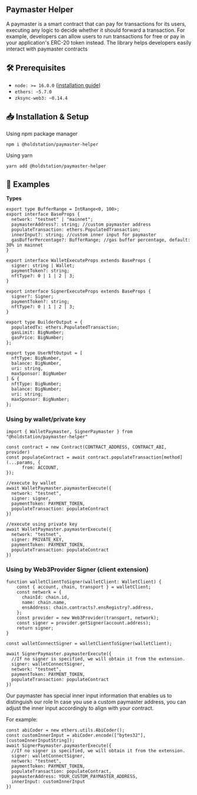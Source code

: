 ## Paymaster Helper

A paymaster is a smart contract that can pay for transactions for its users, executing any logic to decide whether it should forward a transaction. For example, developers can allow users to run transactions for free or pay in your application's ERC-20 token instead. The library helps developers easily interact with paymaster contracts

## 🛠 Prerequisites

- `node: >= 16.0.0` ([installation guide](https://nodejs.org/en/download/package-manager))
- `ethers: ~5.7.0`
- `zksync-web3: ~0.14.4`

## 📥 Installation & Setup

Using npm package manager

```
npm i @holdstation/paymaster-helper
```

Using yarn

```
yarn add @holdstation/paymaster-helper
```

## 📝 Examples

**Types**

```
export type BufferRange = IntRange<0, 100>;
export interface BaseProps {
  network: "testnet" | "mainnet";
  paymasterAddress?: string; //custom paymaster address
  populateTransaction: ethers.PopulatedTransaction;
  innerInput?: string; //custom inner input for paymaster
  gasBufferPercentage?: BufferRange; //gas buffer percentage, default: 30% in mainnet
}

export interface WalletExecuteProps extends BaseProps {
  signer: string | Wallet;
  paymentToken?: string;
  nftType?: 0 | 1 | 2 | 3;
}

export interface SignerExecuteProps extends BaseProps {
  signer?: Signer;
  paymentToken?: string;
  nftType?: 0 | 1 | 2 | 3;
}

export type BuilderOutput = {
  populatedTx: ethers.PopulatedTransaction;
  gasLimit: BigNumber;
  gasPrice: BigNumber;
};

export type UserNftOutput = [
  nftType: BigNumber,
  balance: BigNumber,
  uri: string,
  maxSponsor: BigNumber
] & {
  nftType: BigNumber;
  balance: BigNumber;
  uri: string;
  maxSponsor: BigNumber;
};

```

### Using by wallet/private key

```
import { WalletPaymaster, SignerPaymaster } from "@holdstation/paymaster-helper"

const contract = new Contract(CONTRACT_ADDRESS, CONTRACT_ABI, provider)
const populateContract = await contract.populateTransaction[method](...params, {
      from: ACCOUNT,
});

//execute by wallet
await WalletPaymaster.paymasterExecute({
  network: "testnet",
  signer: signer,
  paymentToken: PAYMENT_TOKEN,
  populateTransaction: populateContract
})

//execute using private key
await WalletPaymaster.paymasterExecute({
  network: "testnet",
  signer: PRIVATE_KEY,
  paymentToken: PAYMENT_TOKEN,
  populateTransaction: populateContract
})
```

### Using by Web3Provider Signer (client extension)

```
function walletClientToSigner(walletClient: WalletClient) {
    const { account, chain, transport } = walletClient;
    const network = {
      chainId: chain.id,
      name: chain.name,
      ensAddress: chain.contracts?.ensRegistry?.address,
    };
    const provider = new Web3Provider(transport, network);
    const signer = provider.getSigner(account.address);
    return signer;
}

const walletConnectSigner = walletClientToSigner(walletClient);

await SignerPaymaster.paymasterExecute({
  //If no signer is specified, we will obtain it from the extension.
  signer: walletConnectSigner,
  network: "testnet",
  paymentToken: PAYMENT_TOKEN,
  populateTransaction: populateContract
})

```

Our paymaster has special inner input information that enables us to distinguish our role
In case you use a custom paymaster address, you can adjust the inner input accordingly to align with your contract.

For example:

```
const abiCoder = new ethers.utils.AbiCoder();
const customInnerInput = abiCoder.encode(["bytes32"], [customInnerInputString]);
await SignerPaymaster.paymasterExecute({
  //If no signer is specified, we will obtain it from the extension.
  signer: walletConnectSigner,
  network: "testnet",
  paymentToken: PAYMENT_TOKEN,
  populateTransaction: populateContract,
  paymasterAddress: YOUR_CUSTOM_PAYMASTER_ADDRESS,
  innerInput: customInnerInput
})
```
